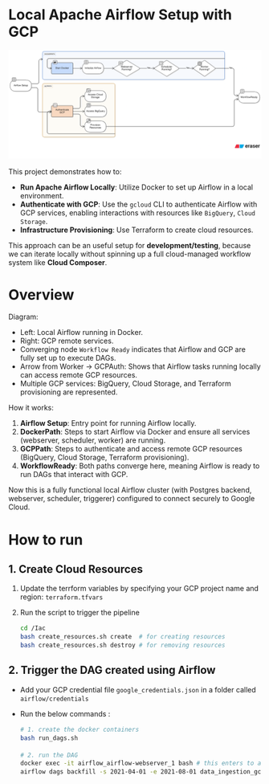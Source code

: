 # Local Apache Airflow Setup with GCP

![Setup](/pipelines/gcp_airflow_dag/assets/airflow_dag_with_gcp.png)

This project demonstrates how to:

- **Run Apache Airflow Locally**: Utilize Docker to set up Airflow in a local environment.
- **Authenticate with GCP**: Use the `gcloud` CLI to authenticate Airflow with GCP services, enabling interactions with resources like `BigQuery`, `Cloud Storage`.
- **Infrastructure Provisioning**: Use Terraform to create cloud resources. 

This approach can be an useful setup for **development/testing**, because we can iterate locally without spinning up a full cloud-managed workflow system like **Cloud Composer**.

# Overview

Diagram:

- Left: Local Airflow running in Docker.
- Right: GCP remote services.
- Converging node `Workflow Ready` indicates that Airflow and GCP are fully set up to execute DAGs.
- Arrow from Worker -> GCPAuth: Shows that Airflow tasks running locally can access remote GCP resources.
- Multiple GCP services: BigQuery, Cloud Storage, and Terraform provisioning are represented.

How it works:

1. **Airflow Setup**: Entry point for running Airflow locally.
2. **DockerPath**: Steps to start Airflow via Docker and ensure all services (webserver, scheduler, worker) are running.
3. **GCPPath**: Steps to authenticate and access remote GCP resources (BigQuery, Cloud Storage, Terraform provisioning).
4. **WorkflowReady**: Both paths converge here, meaning Airflow is ready to run DAGs that interact with GCP.

Now this is a fully functional local Airflow cluster (with Postgres backend, webserver, scheduler, triggerer) configured to connect securely to Google Cloud.

# How to run

## 1. Create Cloud Resources

1. Update the terrform variables by specifying your GCP project name and region: `terraform.tfvars`
2. Run the script to trigger the pipeline

    ```bash
    cd /Iac
    bash create_resources.sh create  # for creating resources
    bash create_resources.sh destroy # for removing resources
    ```

## 2. Trigger the DAG created using Airflow

- Add your GCP credential file `google_credentials.json` in a folder called `airflow/credentials`
- Run the below commands :

    ```bash
    # 1. create the docker containers
    bash run_dags.sh

    # 2. run the DAG 
    docker exec -it airflow_airflow-webserver_1 bash # this enters to airflow container
    airflow dags backfill -s 2021-04-01 -e 2021-08-01 data_ingestion_gcs_dag_v1.0 # manual backfill
    ```